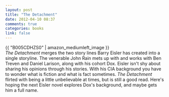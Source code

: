 ```yaml
---
layout: post
title: "The Detachment"
date: 2012-04-10 08:37
comments: true
categories: books
link: false
---
```

{{ "B005CDHZS0" | amazon_mediumleft_image }}  
_The Detachment_ merges the two story lines Barry Eisler has created into a single storyline. The venerable John Rain mets up with and works with Ben Treven and Daniel Larison, along with his cohort Dox. Eisler isn't shy about sharing his opinions through his stories. With his CIA background you have to wonder what is fiction and what is fact sometimes. _The Detachment_ flirted with being a little unbelievable at times, but is still a good read. Here's hoping the next Eisler novel explores Dox's background, and maybe gets him a full name.